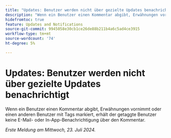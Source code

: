 ```yaml
---
title: "Updates: Benutzer werden nicht über gezielte Updates benachrichtigt."
description: "Wenn ein Benutzer einen Kommentar abgibt, Erwähnungen vornimmt oder einen anderen Benutzer mit Tags markiert, erhält der getaggte Benutzer keine E-Mail- oder In-App-Benachrichtigung über den Kommentar."
hidefromtoc: true
feature: Updates and Notifications
source-git-commit: 9945058e30cb1ce26de88b211b4a6c5ad4ce3915
workflow-type: tm+mt
source-wordcount: '74'
ht-degree: 5%

---
```



# Updates: Benutzer werden nicht über gezielte Updates benachrichtigt

Wenn ein Benutzer einen Kommentar abgibt, Erwähnungen vornimmt oder einen anderen Benutzer mit Tags markiert, erhält der getaggte Benutzer keine E-Mail- oder In-App-Benachrichtigung über den Kommentar.

_Erste Meldung am Mittwoch, 23. Juli 2024._
